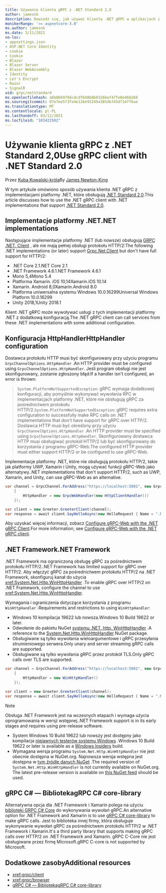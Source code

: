 ```yaml
---
title: Używanie klienta gRPC z .NET Standard 2,0
author: jamesnk
description: Dowiedz się, jak używać klienta .NET gRPC w aplikacjach i bibliotekach, które obsługują .NET Standard 2,0.
monikerRange: '>= aspnetcore-3.0'
ms.author: jamesnk
ms.date: 3/11/2021
no-loc:
- appsettings.json
- ASP.NET Core Identity
- cookie
- Cookie
- Blazor
- Blazor Server
- Blazor WebAssembly
- Identity
- Let's Encrypt
- Razor
- SignalR
uid: grpc/netstandard
ms.openlocfilehash: a6b066979dcdcdf648b8b0326bef47fe0e466266
ms.sourcegitcommit: 07e7ee573fe4e12be93249a385db745d714ff6ae
ms.translationtype: MT
ms.contentlocale: pl-PL
ms.lasthandoff: 03/12/2021
ms.locfileid: "103422502"
---
```

# <a name="use-grpc-client-with-net-standard-20"></a><span data-ttu-id="16855-103">Używanie klienta gRPC z .NET Standard 2,0</span><span class="sxs-lookup"><span data-stu-id="16855-103">Use gRPC client with .NET Standard 2.0</span></span>

<span data-ttu-id="16855-104">Przez [Kuba Kowalski-króla](https://twitter.com/jamesnk)</span><span class="sxs-lookup"><span data-stu-id="16855-104">By [James Newton-King](https://twitter.com/jamesnk)</span></span>

<span data-ttu-id="16855-105">W tym artykule omówiono sposób używania klienta .NET gRPC z implementacjami platformy .NET, które obsługują [.NET Standard 2,0](/dotnet/standard/net-standard).</span><span class="sxs-lookup"><span data-stu-id="16855-105">This article discusses how to use the .NET gRPC client with .NET implementations that support [.NET Standard 2.0](/dotnet/standard/net-standard).</span></span>

## <a name="net-implementations"></a><span data-ttu-id="16855-106">Implementacje platformy .NET</span><span class="sxs-lookup"><span data-stu-id="16855-106">.NET implementations</span></span>

<span data-ttu-id="16855-107">Następujące implementacje platformy .NET (lub nowsze) obsługują [GRPC .NET. Client](https://www.nuget.org/packages/Grpc.Net.Client/) , ale nie mają pełnej obsługi protokołu HTTP/2:</span><span class="sxs-lookup"><span data-stu-id="16855-107">The following .NET implementations (or later) support [Grpc.Net.Client](https://www.nuget.org/packages/Grpc.Net.Client/) but don't have full support for HTTP/2:</span></span>

* <span data-ttu-id="16855-108">.NET Core 2.1</span><span class="sxs-lookup"><span data-stu-id="16855-108">.NET Core 2.1</span></span>
* <span data-ttu-id="16855-109">.NET Framework 4.6.1</span><span class="sxs-lookup"><span data-stu-id="16855-109">.NET Framework 4.6.1</span></span>
* <span data-ttu-id="16855-110">Mono 5,4</span><span class="sxs-lookup"><span data-stu-id="16855-110">Mono 5.4</span></span>
* <span data-ttu-id="16855-111">Platforma Xamarin. iOS 10,14</span><span class="sxs-lookup"><span data-stu-id="16855-111">Xamarin.iOS 10.14</span></span>
* <span data-ttu-id="16855-112">Xamarin. Android 8,0</span><span class="sxs-lookup"><span data-stu-id="16855-112">Xamarin.Android 8.0</span></span>
* <span data-ttu-id="16855-113">Platforma uniwersalna systemu Windows 10.0.16299</span><span class="sxs-lookup"><span data-stu-id="16855-113">Universal Windows Platform 10.0.16299</span></span>
* <span data-ttu-id="16855-114">Unity 2018,1</span><span class="sxs-lookup"><span data-stu-id="16855-114">Unity 2018.1</span></span>

<span data-ttu-id="16855-115">Klient .NET gRPC może wywoływać usługi z tych implementacji platformy .NET z dodatkową konfiguracją.</span><span class="sxs-lookup"><span data-stu-id="16855-115">The .NET gRPC client can call services from these .NET implementations with some additional configuration.</span></span>

## <a name="httphandler-configuration"></a><span data-ttu-id="16855-116">Konfiguracja HttpHandler</span><span class="sxs-lookup"><span data-stu-id="16855-116">HttpHandler configuration</span></span>

<span data-ttu-id="16855-117">Dostawca protokołu HTTP musi być skonfigurowany przy użyciu programu `GrpcChannelOptions.HttpHandler` .</span><span class="sxs-lookup"><span data-stu-id="16855-117">An HTTP provider must be configured using `GrpcChannelOptions.HttpHandler`.</span></span> <span data-ttu-id="16855-118">Jeśli program obsługi nie jest skonfigurowany, zostanie zgłoszony błąd:</span><span class="sxs-lookup"><span data-stu-id="16855-118">If a handler isn't configured, an error is thrown:</span></span>

> <span data-ttu-id="16855-119">`System.PlatformNotSupportedException`: gRPC wymaga dodatkowej konfiguracji, aby pomyślnie wykonywać wywołania RPC w implementacjach platformy .NET, które nie obsługują gRPC za pośrednictwem protokołu HTTP/2.</span><span class="sxs-lookup"><span data-stu-id="16855-119">`System.PlatformNotSupportedException`: gRPC requires extra configuration to successfully make RPC calls on .NET implementations that don't have support for gRPC over HTTP/2.</span></span> <span data-ttu-id="16855-120">Dostawca HTTP musi być określony przy użyciu `GrpcChannelOptions.HttpHandler` .</span><span class="sxs-lookup"><span data-stu-id="16855-120">An HTTP provider must be specified using `GrpcChannelOptions.HttpHandler`.</span></span> <span data-ttu-id="16855-121">Skonfigurowany dostawca HTTP musi obsługiwać protokół HTTP/2 lub być skonfigurowany do korzystania z programu gRPC-Web.</span><span class="sxs-lookup"><span data-stu-id="16855-121">The configured HTTP provider must either support HTTP/2 or be configured to use gRPC-Web.</span></span>

<span data-ttu-id="16855-122">Implementacje platformy .NET, które nie obsługują protokołu HTTP/2, takie jak platformy UWP, Xamarin i Unity, mogą używać funkcji gRPC-Web jako alternatywy.</span><span class="sxs-lookup"><span data-stu-id="16855-122">.NET implementations that don't support HTTP/2, such as UWP, Xamarin, and Unity, can use gRPC-Web as an alternative.</span></span>

```csharp
var channel = GrpcChannel.ForAddress("https://localhost:5001", new GrpcChannelOptions
    {
        HttpHandler = new GrpcWebHandler(new HttpClientHandler())
    });

var client = new Greeter.GreeterClient(channel);
var response = await client.SayHelloAsync(new HelloRequest { Name = ".NET" });
```

<span data-ttu-id="16855-123">Aby uzyskać więcej informacji, zobacz [Configure gRPC-Web with the .NET gRPC Client](xref:grpc/browser#configure-grpc-web-with-the-net-grpc-client).</span><span class="sxs-lookup"><span data-stu-id="16855-123">For more information, see [Configure gRPC-Web with the .NET gRPC client](xref:grpc/browser#configure-grpc-web-with-the-net-grpc-client).</span></span>

## <a name="net-framework"></a><span data-ttu-id="16855-124">.NET Framework</span><span class="sxs-lookup"><span data-stu-id="16855-124">.NET Framework</span></span>

<span data-ttu-id="16855-125">.NET Framework ma ograniczoną obsługę gRPC za pośrednictwem protokołu HTTP/2.</span><span class="sxs-lookup"><span data-stu-id="16855-125">.NET Framework has limited support for gRPC over HTTP/2.</span></span> <span data-ttu-id="16855-126">Aby włączyć gRPC za pośrednictwem protokołu HTTP/2 na .NET Framework, skonfiguruj kanał do użycia <xref:System.Net.Http.WinHttpHandler> .</span><span class="sxs-lookup"><span data-stu-id="16855-126">To enable gRPC over HTTP/2 on .NET Framework, configure the channel to use <xref:System.Net.Http.WinHttpHandler>.</span></span>

<span data-ttu-id="16855-127">Wymagania i ograniczenia dotyczące korzystania z programu `WinHttpHandler` :</span><span class="sxs-lookup"><span data-stu-id="16855-127">Requirements and restrictions to using `WinHttpHandler`:</span></span>

* <span data-ttu-id="16855-128">Windows 10 kompilacja 19622 lub nowsza.</span><span class="sxs-lookup"><span data-stu-id="16855-128">Windows 10 Build 19622 or later.</span></span>
* <span data-ttu-id="16855-129">Odwołanie do pakietu NuGet [systemu .NET. http. WinHttpHandler](https://www.nuget.org/packages/System.Net.Http.WinHttpHandler/) .</span><span class="sxs-lookup"><span data-stu-id="16855-129">A reference to the [System.Net.Http.WinHttpHandler](https://www.nuget.org/packages/System.Net.Http.WinHttpHandler/) NuGet package.</span></span>
* <span data-ttu-id="16855-130">Obsługiwane są tylko wywołania wieloargumentowe i gRPC przesyłania strumieniowego serwera.</span><span class="sxs-lookup"><span data-stu-id="16855-130">Only unary and server streaming gRPC calls are supported.</span></span>
* <span data-ttu-id="16855-131">Obsługiwane są tylko wywołania gRPC przez protokół TLS.</span><span class="sxs-lookup"><span data-stu-id="16855-131">Only gRPC calls over TLS are supported.</span></span>

```csharp
var channel = GrpcChannel.ForAddress("https://localhost:5001", new GrpcChannelOptions
    {
        HttpHandler = new WinHttpHandler()
    });

var client = new Greeter.GreeterClient(channel);
var response = await client.SayHelloAsync(new HelloRequest { Name = ".NET" });
```

> [!NOTE]
> <span data-ttu-id="16855-132">Obsługa .NET Framework jest na wczesnych etapach i wymaga użycia oprogramowania w wersji wstępnej.</span><span class="sxs-lookup"><span data-stu-id="16855-132">.NET Framework support is in its early stages and requires using pre-release software.</span></span>
> * <span data-ttu-id="16855-133">System Windows 10 Build 19622 lub nowszy jest dostępny jako kompilacja [niejawnych testerów systemu Windows](https://insider.windows.com/) .</span><span class="sxs-lookup"><span data-stu-id="16855-133">Windows 10 Build 19622 or later is available as a [Windows Insiders](https://insider.windows.com/) build.</span></span>
> * <span data-ttu-id="16855-134">Wymagana wersja programu `System.Net.Http.WinHttpHandler` nie jest obecnie dostępna w NuGet.org. Najnowsza wersja wstępna jest dostępna w [tym źródle danych NuGet](https://pkgs.dev.azure.com/dnceng/public/_packaging/dotnet6/nuget/v3/index.json) .</span><span class="sxs-lookup"><span data-stu-id="16855-134">The required version of `System.Net.Http.WinHttpHandler` is not currently available on NuGet.org. The latest pre-release version is available on [this NuGet feed](https://pkgs.dev.azure.com/dnceng/public/_packaging/dotnet6/nuget/v3/index.json) should be used.</span></span>

## <a name="grpc-c-core-library"></a><span data-ttu-id="16855-135">gRPC C# — Biblioteka</span><span class="sxs-lookup"><span data-stu-id="16855-135">gRPC C# core-library</span></span>

<span data-ttu-id="16855-136">Alternatywna opcja dla .NET Framework i Xamarin polega na użyciu [biblioteki GRPC C# Core](https://grpc.io/docs/languages/csharp/quickstart/) do wykonywania wywołań gRPC.</span><span class="sxs-lookup"><span data-stu-id="16855-136">An alternative option for .NET Framework and Xamarin is to use [gRPC C# core-library](https://grpc.io/docs/languages/csharp/quickstart/) to make gRPC calls.</span></span> <span data-ttu-id="16855-137">Jest to biblioteka innej firmy, która obsługuje wykonywanie wywołań gRPC za pośrednictwem protokołu HTTP/2 w .NET Framework i Xamarin.</span><span class="sxs-lookup"><span data-stu-id="16855-137">It's a third party library that supports making gRPC calls over HTTP/2 on .NET Framework and Xamarin.</span></span> <span data-ttu-id="16855-138">gRPC C-Core nie jest obsługiwane przez firmę Microsoft.</span><span class="sxs-lookup"><span data-stu-id="16855-138">gRPC C-core is not supported by Microsoft.</span></span>

## <a name="additional-resources"></a><span data-ttu-id="16855-139">Dodatkowe zasoby</span><span class="sxs-lookup"><span data-stu-id="16855-139">Additional resources</span></span>

* <xref:grpc/client>
* <xref:grpc/browser>
* [<span data-ttu-id="16855-140">gRPC C# — Biblioteka</span><span class="sxs-lookup"><span data-stu-id="16855-140">gRPC C# core-library</span></span>](https://grpc.io/docs/languages/csharp/quickstart/)
